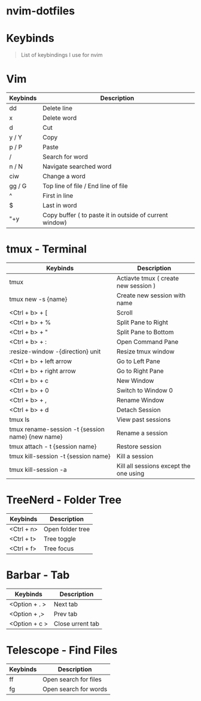 # nvim-dotfiles

# Keybinds
> List of keybindings I use for nvim

# Vim 
| Keybinds  | Description |
| ------------- | ------------- |
|  dd  | Delete line  |
|  x  | Delete word  |
| d   | Cut |
| y / Y | Copy |
| p / P | Paste |
| / | Search for word |
| n / N | Navigate searched word |
| ciw | Change a word |
| gg / G | Top line of file / End line of file |
| ^ | First in line |
| $ | Last in word |
| "+y | Copy buffer ( to paste it in outside of current window) |

# tmux - Terminal
| Keybinds  | Description |
| ------------- | ------------- |
|  tmux  | Actiavte tmux ( create new session ) |
|  tmux new -s {name} | Create new session with name |
|  <Ctrl + b> + [ | Scroll |
|  <Ctrl + b> + %  | Split Pane to Right |
|  <Ctrl + b> + "  | Split Pane to Bottom |
|  <Ctrl + b> + :  | Open Command Pane |
|  :resize-window -{direction} unit  | Resize tmux window |
| <Ctrl + b> + left arrow  | Go to Left Pane  |
| <Ctrl + b> + right arrow | Go to Right Pane |
|  <Ctrl + b> + c  | New Window |
|  <Ctrl + b> + 0  | Switch to Window 0 |
|  <Ctrl + b> + ,  | Rename Window 
|  <Ctrl + b> + d  | Detach Session |
|  tmux ls  | View past sessions |
|  tmux rename-session -t {session name} {new name}  | Rename a session |
|  tmux attach - t {session name}  | Restore session |
|  tmux kill-session -t {session name}  | Kill a session |
|  tmux kill-session -a | Kill all sessions except the one using |

# TreeNerd - Folder Tree
| Keybinds  | Description |
| ------------- | ------------- |
|  <Ctrl + n>  | Open folder tree  |
| <Ctrl + t>   | Tree toggle |
| <Ctrl + f> | Tree focus |

# Barbar - Tab 
| Keybinds  | Description |
| ------------- | ------------- |
|  <Option + . >  | Next tab  |
| <Option + ,>   | Prev tab |
| <Option +  c >   | Close urrent tab |

# Telescope - Find Files
| Keybinds  | Description |
| ------------- | ------------- |
| ff | Open search for files |
| fg | Open search for words |
